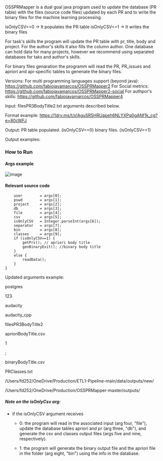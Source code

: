OSSPRMapper is a dual goal java program used to update the database (PR table) with the files (source code files) updated by each PR and to write the binary files for the machine learning processing. 

isOnlyCSV==0 -> It populates the PR table
isOnlyCSV==1 -> It writes the binary files

For task's skills the program will update the PR table with pr, title, body and project. For the author's skills it also fills the column author. One database can hold data for many projects, however we recommend using separated databases for taks and author's skills.

For binary files genaration the programm will read the PR, PR_issues and apriori and api-specific tables to genenate the binary files. 

Versions:
For multi programming languages support (beyond java): 
https://github.com/fabiojavamarcos/OSSPRMapper2 
For Social metrics:
https://github.com/fabiojavamarcos/OSSPRMapper2-social
For authpor's skills:
https://github.com/fabiojavamarcos/OSSPRMapper4

Input: 
filesPR3BodyTitle2.txt 
arguments described below. 

Format example:
https://1drv.ms/t/s!AguSR5HRUapeh6NLYXPq0gANf1k_cg?e=80cWFJ



Output:
PR table populated. (isOnlyCSV==0)
binary files. (isOnlyCSV==1)

Output examples:



### How to Run

#### Args example
![image](https://user-images.githubusercontent.com/59481467/128212226-c3724885-a0dd-41e7-8779-b7d961c9bd02.png)



#### Relevant source code

		user        = args[0];
		pswd        = args[1];
		project     = args[2];
		db          = args[3];
		file        = args[4];
		csv         = args[5];
		isOnlyCSV   = Integer.parseInt(args[6]);
		separator   = args[7];
		bin         = args[8];
		classes     = args[9];
		if (isOnlyCSV==1) {
			getPrs(); // apriori body title
			genBinaryExit(); //binary body title
		}
		else {
			readData();
		}
	}

Updated arguments example:

postgres

123

audacity

audacity_cpp

filesPR3BodyTitle2

aprioriBodyTitle.csv

1

;

binaryBodyTitle.csv

PRClasses.txt

/Users/fd252/OneDrive/Production/ETL1-Pipeline-main/data/outputs/new/

/Users/fd252/OneDrive/Production/OSSPRMapper-master/outputs/

##### Note on the isOnlyCsv arg:
- if the isOnlyCSV argument receives

    - 0: the program will read in the associated input (arg four, "file"), update the database tables apriori and pr (arg three, "db"), and generate the csv and classes output files (args five and nine, respectively). 

    - 1: the program will generate the binary output file and the apriori file in the folder (arg eight, "bin") using the info in the database.

